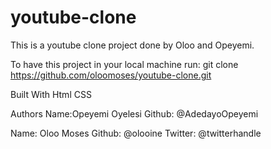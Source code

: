 # youtube-clone
This is a youtube clone project done by Oloo and Opeyemi.

To have this project in your local machine run:
git clone https://github.com/oloomoses/youtube-clone.git

Built With
Html 
CSS

Authors
Name:Opeyemi Oyelesi
Github: @AdedayoOpeyemi

Name: Oloo Moses
Github: @olooine
Twitter: @twitterhandle
